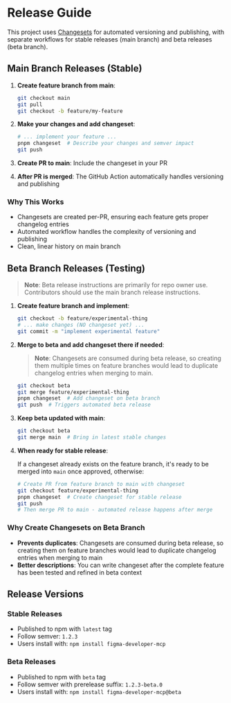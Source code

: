 # Release Guide

This project uses [Changesets](https://github.com/changesets/changesets) for automated versioning and publishing, with separate workflows for stable releases (main branch) and beta releases (beta branch).

## Main Branch Releases (Stable)

1. **Create feature branch from main**:

   ```bash
   git checkout main
   git pull
   git checkout -b feature/my-feature
   ```

2. **Make your changes and add changeset**:

   ```bash
   # ... implement your feature ...
   pnpm changeset  # Describe your changes and semver impact
   git push
   ```

3. **Create PR to main**: Include the changeset in your PR

4. **After PR is merged**: The GitHub Action automatically handles versioning and publishing

### Why This Works

- Changesets are created per-PR, ensuring each feature gets proper changelog entries
- Automated workflow handles the complexity of versioning and publishing
- Clean, linear history on main branch

## Beta Branch Releases (Testing)

> **Note**: Beta release instructions are primarily for repo owner use. Contributors should use the main branch release instructions.

1. **Create feature branch and implement**:

   ```bash
   git checkout -b feature/experimental-thing
   # ... make changes (NO changeset yet) ...
   git commit -m "implement experimental feature"
   ```

2. **Merge to beta and add changeset there if needed**:

   > **Note**: Changesets are consumed during beta release, so creating them multiple times on feature branches would lead to duplicate changelog entries when merging to main.

   ```bash
   git checkout beta
   git merge feature/experimental-thing
   pnpm changeset  # Add changeset on beta branch
   git push  # Triggers automated beta release
   ```

3. **Keep beta updated with main**:

   ```bash
   git checkout beta
   git merge main  # Bring in latest stable changes
   ```

4. **When ready for stable release**:

   If a changeset already exists on the feature branch, it's ready to be merged into `main` once approved, otherwise:

   ```bash
   # Create PR from feature branch to main with changeset
   git checkout feature/experimental-thing
   pnpm changeset  # Create changeset for stable release
   git push
   # Then merge PR to main - automated release happens after merge
   ```

### Why Create Changesets on Beta Branch

- **Prevents duplicates**: Changesets are consumed during beta release, so creating them on feature branches would lead to duplicate changelog entries when merging to main
- **Better descriptions**: You can write changeset after the complete feature has been tested and refined in beta context

## Release Versions

### Stable Releases

- Published to npm with `latest` tag
- Follow semver: `1.2.3`
- Users install with: `npm install figma-developer-mcp`

### Beta Releases

- Published to npm with `beta` tag
- Follow semver with prerelease suffix: `1.2.3-beta.0`
- Users install with: `npm install figma-developer-mcp@beta`
